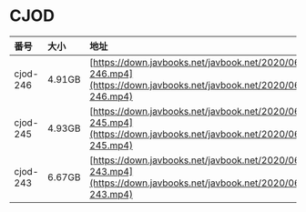 # CJOD

| 番号 | 大小 | 地址 |
| :--- | :--- | :--- |
| cjod-246 | 4.91GB | [https://down.javbooks.net/javbook.net/2020/06/21/cjod-246.mp4](https://down.javbooks.net/javbook.net/2020/06/21/cjod-246.mp4) |
| cjod-245 | 4.93GB | [https://down.javbooks.net/javbook.net/2020/06/21/cjod-245.mp4](https://down.javbooks.net/javbook.net/2020/06/21/cjod-245.mp4) |
| cjod-243 | 6.67GB | [https://down.javbooks.net/javbook.net/2020/06/21/cjod-243.mp4](https://down.javbooks.net/javbook.net/2020/06/21/cjod-243.mp4) |

